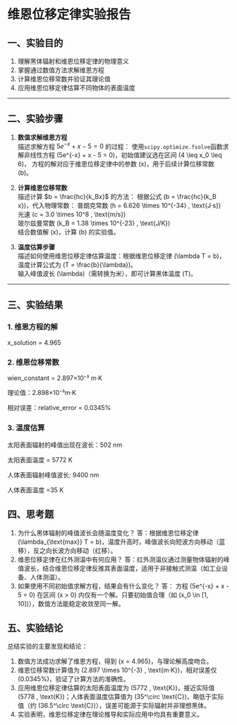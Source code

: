# 维恩位移定律实验报告


## 一、实验目的

1. 理解黑体辐射和维恩位移定律的物理意义
2. 掌握通过数值方法求解维恩方程
3. 计算维恩位移常数并验证其理论值
4. 应用维恩位移定律估算不同物体的表面温度

---

## 二、实验步骤

1. **数值求解维恩方程**  
   描述求解方程 $5e^{-x} + x - 5 = 0$ 的过程：
   使用`scipy.optimize.fsolve`函数求解非线性方程 \(5e^{-x} + x - 5 = 0\)，初始值建议选在区间 \(4 \leq x_0 \leq 6\)，
   方程的解对应于维恩位移定律中的参数 \(x\)，用于后续计算位移常数 \(b\)。

3. **计算维恩位移常数**  
   描述计算 $b = \frac{hc}{k_Bx}$ 的方法：
根据公式 \(b = \frac{hc}{k_B x}\)，代入物理常数：
 普朗克常数 \(h = 6.626 \times 10^{-34} \, \text{J·s}\)  
光速 \(c = 3.0 \times 10^8 \, \text{m/s}\)  
玻尔兹曼常数 \(k_B = 1.38 \times 10^{-23} \, \text{J/K}\)  
结合数值解 \(x\)，计算 \(b\) 的实验值。

5. **温度估算步骤**  
   描述如何使用维恩位移定律估算温度：根据维恩位移定律 \(\lambda T = b\)，温度计算公式为 \(T = \frac{b}{\lambda}\)。  
输入峰值波长 \(\lambda\)（需转换为米），即可计算黑体温度 \(T\)。

---

## 三、实验结果

### 1. 维恩方程的解
x_solution = 4.965

### 2. 维恩位移常数

wien_constant = 2.897×10⁻³ m·K 

理论值：2.898×10⁻³m·K 

相对误差：relative_error = 0.0345%

### 3. 温度估算

太阳表面辐射的峰值出现在波长：502 nm

太阳表面温度 = 5772 K 

人体表面辐射峰值波长: 9400 nm

人体表面温度 =35 K

## 四、思考题
1. 为什么黑体辐射的峰值波长会随温度变化？
   答：根据维恩位移定律 \(\lambda_{\text{max}} T = b\)，温度升高时，峰值波长向短波方向移动（蓝移），反之向长波方向移动（红移）。
2. 维恩位移定律在红外测温中有何应用？
   答：红外测温仪通过测量物体辐射的峰值波长，结合维恩位移定律反推其表面温度，适用于非接触式测温（如工业设备、人体测温）。
3. 如果使用不同初始值求解方程，结果会有什么变化？
   答： 方程 \(5e^{-x} + x - 5 = 0\) 在区间 \(x > 0\) 内仅有一个解。只要初始值合理（如 \(x_0 \in [1, 10]\)），数值方法能稳定收敛至同一解。
## 五、实验结论
总结实验的主要发现和结论：
1. 数值方法成功求解了维恩方程，得到 \(x = 4.965\)，与理论解高度吻合。  
2. 维恩位移常数计算值为 \(2.897 \times 10^{-3} \, \text{m·K}\)，相对误差仅 \(0.0345\%\)，验证了计算方法的准确性。  
3. 应用维恩位移定律估算的太阳表面温度为 \(5772 \, \text{K}\)，接近实际值 \(5778 \, \text{K}\)；人体表面温度估算值为 \(35^\circ \text{C}\)，略低于实际值（约 \(36.5^\circ \text{C}\)），误差可能源于实际辐射并非理想黑体。  
4. 实验表明，维恩位移定律在理论推导和实际应用中均具有重要意义。  
